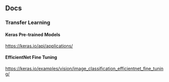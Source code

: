 ## Docs

### Transfer Learning

#### Keras Pre-trained Models

https://keras.io/api/applications/

#### EfficientNet Fine Tuning

https://keras.io/examples/vision/image_classification_efficientnet_fine_tuning/